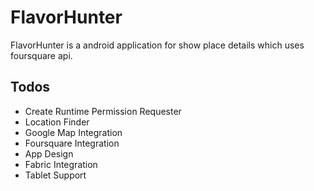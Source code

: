 # FlavorHunter
FlavorHunter is a android application for show place details which uses foursquare api.




## Todos

* Create Runtime Permission Requester
* Location Finder
* Google Map Integration
* Foursquare Integration
* App Design
* Fabric Integration
* Tablet Support

